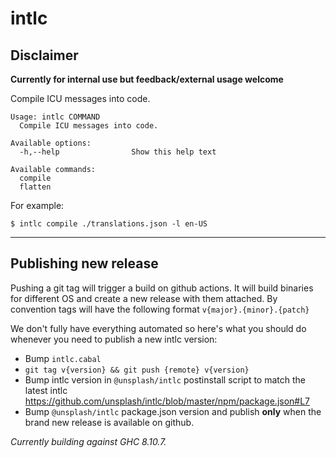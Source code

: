 # intlc

## Disclaimer

**Currently for internal use but feedback/external usage welcome**

Compile ICU messages into code.

```
Usage: intlc COMMAND
  Compile ICU messages into code.

Available options:
  -h,--help                Show this help text

Available commands:
  compile
  flatten
```

For example:

```
$ intlc compile ./translations.json -l en-US
```

---

## Publishing new release

Pushing a git tag will trigger a build on github actions. It will build binaries for different OS and create a new release with them attached.
By convention tags will have the following format `v{major}.{minor}.{patch}`

We don't fully have everything automated so here's what you should do whenever you need to publish a new intlc version:

- Bump `intlc.cabal`
- `git tag v{version} && git push {remote} v{version}`
- Bump intlc version in `@unsplash/intlc` postinstall script to match the latest intlc https://github.com/unsplash/intlc/blob/master/npm/package.json#L7
- Bump `@unsplash/intlc` package.json version and publish **only** when the brand new release is available on github.

_Currently building against GHC 8.10.7._
